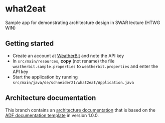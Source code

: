 # what2eat

Sample app for demonstrating architecture design in SWAR lecture (HTWG WIN)

## Getting started

- Create an account at [WeatherBit](https://www.weatherbit.io/) and note the API key
- In `src/main/resources`, **copy** (not rename) the file `weatherbit.sample.properties` to `weatherbit.properties` and
  enter the API key
- Start the application by running `src/main/java/de/schneider21/what2eat/Application.java`

## Architecture documentation

This branch contains an [architecture documentation](doc/architecture-documentation.md) that is based on the [ADF documentation template](https://github.com/architecture-decomposition-framework/adf-documentation-template/) in version 1.0.0.
